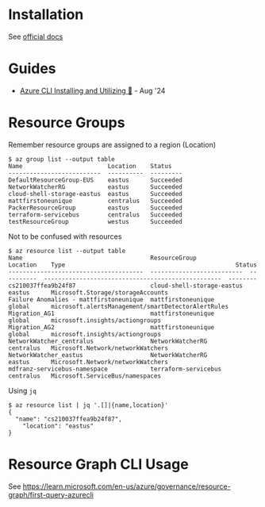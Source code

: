 # Installation

See [official docs](https://learn.microsoft.com/en-us/cli/azure/install-azure-cli-linux?pivots=apt)


# Guides
- [Azure CLI Installing and Utilizing 🚀](https://jay75chauhan.medium.com/complete-guide-to-installing-and-utilizing-azure-cli-for-devops-engineers-926050fdc544) - Aug '24


# Resource Groups

Remember resource groups are assigned to a region (Location)

```
$ az group list --output table                                                                                      
Name                        Location    Status
--------------------------  ----------  ---------
DefaultResourceGroup-EUS    eastus      Succeeded
NetworkWatcherRG            eastus      Succeeded
cloud-shell-storage-eastus  eastus      Succeeded
mattfirstoneunique          centralus   Succeeded
PackerResourceGroup         eastus      Succeeded
terraform-servicebus        centralus   Succeeded
testResourceGroup           westus      Succeeded
```



Not to be confused with resources

```
$ az resource list --output table
Name                                    ResourceGroup               Location    Type                                                Status
--------------------------------------  --------------------------  ----------  --------------------------------------------------  --------
cs210037ffea9b24f87                     cloud-shell-storage-eastus  eastus      Microsoft.Storage/storageAccounts
Failure Anomalies - mattfirstoneunique  mattfirstoneunique          global      microsoft.alertsManagement/smartDetectorAlertRules
Migration_AG1                           mattfirstoneunique          global      microsoft.insights/actiongroups
Migration_AG2                           mattfirstoneunique          global      microsoft.insights/actiongroups
NetworkWatcher_centralus                NetworkWatcherRG            centralus   Microsoft.Network/networkWatchers
NetworkWatcher_eastus                   NetworkWatcherRG            eastus      Microsoft.Network/networkWatchers
mdfranz-servicebus-namespace            terraform-servicebus        centralus   Microsoft.ServiceBus/namespaces
```

Using `jq`

```
$ az resource list | jq '.[]|{name,location}'
{
  "name": "cs210037ffea9b24f87",
    "location": "eastus"
}
```

# Resource Graph CLI Usage

See https://learn.microsoft.com/en-us/azure/governance/resource-graph/first-query-azurecli


